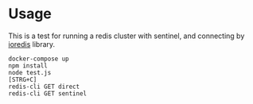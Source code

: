 # Usage

This is a test for running a redis cluster with sentinel, and connecting by [ioredis](https://github.com/luin/ioredis) library.

```
docker-compose up
npm install
node test.js
[STRG+C]
redis-cli GET direct
redis-cli GET sentinel
```